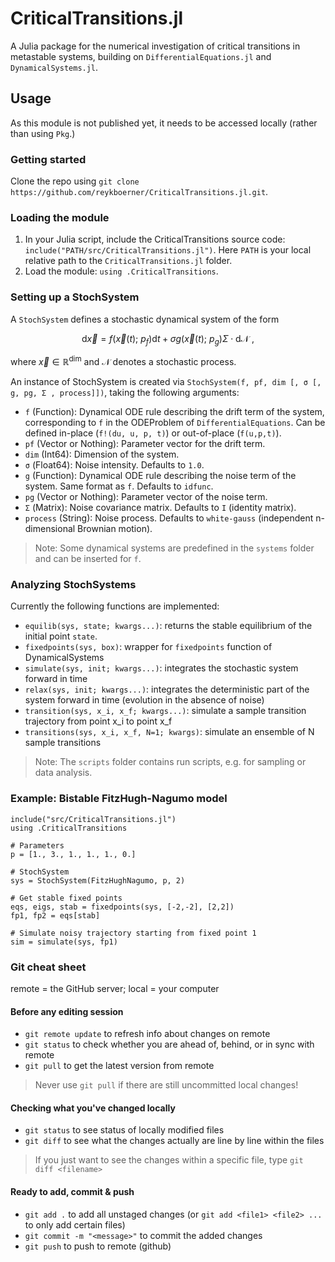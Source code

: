 # CriticalTransitions.jl

A Julia package for the numerical investigation of critical transitions in metastable systems, building on `DifferentialEquations.jl` and `DynamicalSystems.jl`.

## Usage
As this module is not published yet, it needs to be accessed locally (rather than using `Pkg`.)

### Getting started
Clone the repo using `git clone https://github.com/reykboerner/CriticalTransitions.jl.git`.

### Loading the module
1. In your Julia script, include the CriticalTransitions source code: `include("PATH/src/CriticalTransitions.jl")`. Here `PATH` is your local relative path to the `CriticalTransitions.jl` folder.
2. Load the module: `using .CriticalTransitions`.

### Setting up a StochSystem
A `StochSystem` defines a stochastic dynamical system of the form

$$ \text{d}\vec x = f(\vec x(t); \ p_f)  \text{d}t + \sigma g(\vec x(t);  \ p_g)  \Sigma \cdot \text{d}\mathcal{N} \ ,$$

where $\vec x \in \mathbb{R}^\text{dim}$ and $\mathcal N$ denotes a stochastic process.

An instance of StochSystem is created via `StochSystem(f, pf, dim [, σ [, g, pg, Σ , process]])`,
taking the following arguments:
* `f` (Function): Dynamical ODE rule describing the drift term of the system, corresponding to `f` in the ODEProblem of `DifferentialEquations`. Can be defined in-place (`f!(du, u, p, t)`) or out-of-place (`f(u,p,t)`).
* `pf` (Vector or Nothing): Parameter vector for the drift term.
* `dim` (Int64): Dimension of the system.
* `σ` (Float64): Noise intensity. Defaults to `1.0`.
* `g` (Function): Dynamical ODE rule describing the noise term of the system. Same format as `f`. Defaults to `idfunc`.
* `pg` (Vector or Nothing): Parameter vector of the noise term.
* `Σ` (Matrix): Noise covariance matrix. Defaults to `I` (identity matrix).
* `process` (String): Noise process. Defaults to `white-gauss` (independent n-dimensional Brownian motion).

> Note: Some dynamical systems are predefined in the `systems` folder and can be inserted for `f`.

### Analyzing StochSystems
Currently the following functions are implemented:
* `equilib(sys, state; kwargs...)`: returns the stable equilibrium of the initial point `state`.
* `fixedpoints(sys, box)`: wrapper for `fixedpoints` function of DynamicalSystems
* `simulate(sys, init; kwargs...)`: integrates the stochastic system forward in time
* `relax(sys, init; kwargs...)`: integrates the deterministic part of the system forward in time (evolution in the absence of noise)
* `transition(sys, x_i, x_f; kwargs...)`: simulate a sample transition trajectory from point x_i to point x_f
* `transitions(sys, x_i, x_f, N=1; kwargs)`: simulate an ensemble of N sample transitions

> Note: The `scripts` folder contains run scripts, e.g. for sampling or data analysis.

### Example: Bistable FitzHugh-Nagumo model
```
include("src/CriticalTransitions.jl")
using .CriticalTransitions

# Parameters
p = [1., 3., 1., 1., 1., 0.]

# StochSystem
sys = StochSystem(FitzHughNagumo, p, 2)

# Get stable fixed points
eqs, eigs, stab = fixedpoints(sys, [-2,-2], [2,2])
fp1, fp2 = eqs[stab]

# Simulate noisy trajectory starting from fixed point 1
sim = simulate(sys, fp1)
```

### Git cheat sheet

remote = the GitHub server; local = your computer

#### Before any editing session
* `git remote update` to refresh info about changes on remote
* `git status` to check whether you are ahead of, behind, or in sync with remote
* `git pull` to get the latest version from remote

> Never use `git pull` if there are still uncommitted local changes!

#### Checking what you've changed locally
* `git status` to see status of locally modified files
* `git diff` to see what the changes actually are line by line within the files

> If you just want to see the changes within a specific file, type `git diff <filename>`

#### Ready to add, commit & push
* `git add .` to add all unstaged changes (or `git add <file1> <file2> ...` to only add certain files)
* `git commit -m "<message>"` to commit the added changes
* `git push` to push to remote (github)

